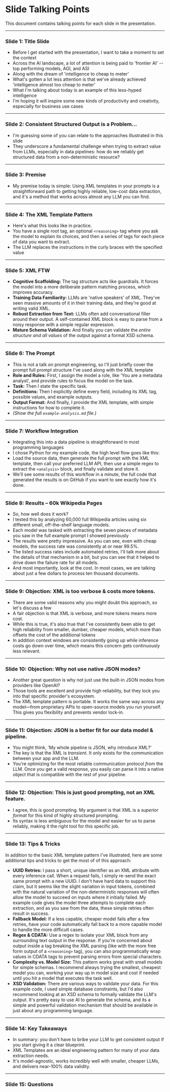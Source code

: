 # Slide Talking Points

This document contains talking points for each slide in the presentation.

---

### Slide 1: Title Slide

* Before I get started with the presentation, I want to take a moment to set the context
* Across the AI landscape, a lot of attention is being paid to 'frontier AI' -- top performing models, AGI, and ASI
* Along with the dream of 'intelligence to cheap to meter'
* What's gotten a lot less attention is that we've already achieved 'intelligence almost too cheap to meter'
* What I'm talking about today is an example of this less-hyped intelligence
* I'm hoping it will inspire some new kinds of productivity and creativity, especially for business use cases

---

### Slide 2: Consistent Structured Output is a Problem...

* I'm guessing some of you can relate to the approaches illustrated in this slide
* They underscore a fundamental challenge when trying to extract value from LLMs, especially in data pipelines: how do we reliably get structured data from a non-deterministic resource?

---

### Slide 3: Premise

* My premise today is simple: Using XML templates in your prompts is a straightforward path to getting highly reliable, low-cost data extraction, and it's a method that works across almost any LLM you can find.

---

### Slide 4: The XML Template Pattern

* Here's what this looks like in practice.
* You have a single root tag, an optional `<reasoning>` tag where you ask the model to explain its choices, and then a series of tags for each piece of data you want to extract.
* The LLM replaces the instructions in the curly braces with the specified value

---

### Slide 5: XML FTW

* **Cognitive Scaffolding:** The tag structure acts like guardrails. It forces the model into a more deliberate pattern matching process, which improves accuracy.
* **Training Data Familiarity:** LLMs are 'native speakers' of XML. They've seen massive amounts of it in their training data, and they're good at writing valid XML.
* **Robust Extraction from Text:** LLMs often add conversational filler around their output. A self-contained XML block is easy to parse from a noisy response with a simple regular expression.
* **Mature Schema Validation:** And finally you can validate the *entire structure and all values* of the output against a formal XSD schema.

---

### Slide 6: The Prompt

* This is not a talk on prompt engineering, so I'll just briefly cover the prompt full prompt structure I've used along with the XML template
* **Role and Rules:** First, I assign the model a role, like 'You are a metadata analyst', and provide rules to focus the model on the task.
* **Task:** Then I state the specific task.
* **Definitions:** Then I explicitly define every field, including its XML tag, possible values, and example outputs.
* **Output Format:** And finally, I provide the XML template, with simple instructions for how to complete it.
* *(Show the full `example-analysis.md` file.)*

---

### Slide 7: Workflow Integration

* Integrating this into a data pipeline is straightforward in most programming languages
* I chose Python for my example code, the high level flow goes like this:
* Load the source data, then generate the full prompt with the XML template, then call your preferred LLM API, then use a simple regex to extract the `<analysis>` block, and finally validate and store it.
* We'll see some results of this workflow in a minute, the full code that generated the results is on GitHub if you want to see exactly how it's done.

---

### Slide 8: Results – 60k Wikipedia Pages

* So, how well does it work?
* I tested this by analyzing 60,000 full Wikipedia articles using six different small, off-the-shelf language models.
* Each model was tasked with extracting the seven pieces of metadata you saw in the full example prompt I showed previously
* The results were pretty impressive. As you can see, even with cheap models, the success rate was consistently at or near 99.5%.
* The listed success rates include automated retries, I'll talk more about the details of that mechanism in a bit, but you can see that it helped to drive down the failure rate for all models.
* And most importantly, look at the cost. In most cases, we are talking about just a few dollars to process ten thousand documents.

---

### Slide 9: Objection: XML is too verbose & costs more tokens.

* There are some valid reasons why you might doubt this approach, so let's discuss a few
* A fair objection is that XML is verbose, and more tokens means more cost.
* While this is true, it's also true that I've consistently been able to get high reliability from smaller, dumber, cheaper models, which more than offsets the cost of the additional tokens
* In addition context windows are consistently going up while inference costs go down over time, which means this concern gets continuously less relevant.

---

### Slide 10: Objection: Why not use native JSON modes?

* Another great question is why not just use the built-in JSON modes from providers like OpenAI?
* Those tools are excellent and provide high reliability, but they lock you into that specific provider's ecosystem.
* The XML template pattern is portable. It works the same way across any model—from proprietary APIs to open-source models you run yourself. This gives you flexibility and prevents vendor lock-in.

---

### Slide 11: Objection: JSON is a better fit for our data model & pipeline.

* You might think, 'My whole pipeline is JSON, why introduce XML?'
* The key is that the XML is *transient*. It only exists for the communication between your app and the LLM.
* You're optimizing for the most reliable communication protocol *from* the LLM. Once you get a valid response, you easily can parse it into a native object that is compatible with the rest of your pipeline.

---

### Slide 12: Objection: This is just good prompting, not an XML feature.

* I agree, this *is* good prompting. My argument is that XML is a *superior format* for this kind of highly structured prompting.
* Its syntax is less ambiguous for the model and easier for us to parse reliably, making it the right tool for this specific job.

---

### Slide 13: Tips & Tricks

In addition to the basic XML template pattern I've illustrated, here are some additional tips and tricks to get the most of of this approach:

* **UUID Retries:** I pass a short, unique identifier as an XML attribute with every inference call. When a request fails, I simply re-send the exact same prompt with a new UUID. I don't have hard data to support this claim, but it seems like the slight variation in input tokens, combined with the natural variation of the non-deterministic responses will often allow the model to succeed on inputs where it initially failed. My example code gives the model three attempts to complete each extraction, and as you saw from the data, these simple retries often result in success.
* **Fallback Model:** If a less capable, cheaper model fails after a few retries, have your code automatically fall back to a more capable model to handle the more difficult cases.
* **Regex & CDATA:** Use a regex to isolate your XML block from any surrounding text output in the response. If you're concerned about output inside a tag breaking the XML parsing (like with the more free form output of a `<reasoning>` tag), you can also programmatically wrap values in CDATA tags to prevent parsing errors from special characters.
* **Complexity vs. Model Size:** This pattern works great with small models for simple schemas. I recommend always trying the smallest, cheapest model you can, working your way up in model size and cost if needed until you hit a model that executes the task well.
* **XSD Validation:** There are various ways to validate your data. For this example code, I used simple database constraints, but I'd also recommend looking at an XSD schema to formally validate the LLM's output. It's pretty easy to use AI to generate the schema, and its a simple and powerful validation mechanism that should be available in just about any programming language.

---

### Slide 14: Key Takeaways

* In summary: you don't have to bribe your LLM to get consistent output if you start giving it a clear blueprint.
* XML Templates are an ideal engineering pattern for many of your data extraction needs.
* It's model-agnostic, works incredibly well with smaller, cheaper LLMs, and delivers near-100% data validity.

---

### Slide 15: Questions
